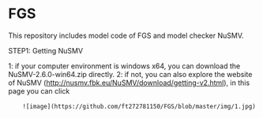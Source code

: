# FGS
This repository includes model code of FGS and model checker NuSMV.

STEP1: Getting NuSMV

1: if your computer environment is windows x64, you can download the NuSMV-2.6.0-win64.zip directly.
2: if not, you can also explore the website of NuSMV (http://nusmv.fbk.eu/NuSMV/download/getting-v2.html), in this page you can click



        ![image](https://github.com/ft272781150/FGS/blob/master/img/1.jpg)
      
